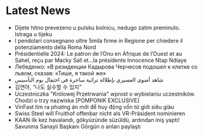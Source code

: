 # Latest News
-  Dijete hitno prevezeno u pulsku bolnicu, nedugo zatim preminulo. Istraga u tijeku
-  I pendolari consegnano oltre 5mila firme in Regione per chiedere il potenziamento della Roma Nord
-  Présidentielle 2024: Le patron de l’Onu en Afrique de l’Ouest et au Sahel, reçu par Macky Sall et...la présidente Innocence Ntap Ndiaye
-  Лебеденко: «В резиденции Кадырова Черчесов подошел к клетке со львом, сказав: «Тише, я такой же»
-  شاهد أضوى العسيري بإطلالة تراثية ساحرة في احتفال يوم التأسيس
-  김연아, “나도 실수할 수 있지”
-  Uczestniczka "Królowej Przetrwania" wprost o wybielaniu uczestników. Chodzi o trzy nazwiska [POMPONIK EXCLUSIVE]
-  VinFast tìm ra phương án mới để huy động vốn từ giới siêu giàu
-  Swiss Steel will Fruithof offenbar nicht als VR-Präsident nominieren
-  KAAN ilk kez havalandı, gökyüzünde süzüldü, ardından iniş yaptı! Savunma Sanayii Başkanı Görgün o anları paylaştı
